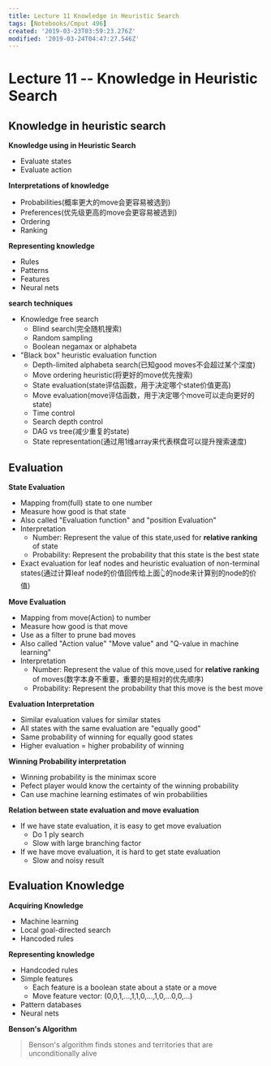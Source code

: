 ```yaml
---
title: Lecture 11 Knowledge in Heuristic Search
tags: [Notebooks/Cmput 496]
created: '2019-03-23T03:59:23.276Z'
modified: '2019-03-24T04:47:27.546Z'
---
```


# Lecture 11 -- Knowledge in Heuristic Search
## Knowledge in heuristic search
**Knowledge using in Heuristic Search**
  * Evaluate states
  * Evaluate action

**Interpretations of knowledge**
  * Probabilities(概率更大的move会更容易被选到)
  * Preferences(优先级更高的move会更容易被选到)
  * Ordering
  * Ranking

**Representing knowledge**
  * Rules
  * Patterns
  * Features
  * Neural nets

**search techniques**
  * Knowledge free search
    * Blind search(完全随机搜索)
    * Random sampling
    * Boolean negamax or alphabeta
  * "Black box" heuristic evaluation function
    * Depth-limited alphabeta search(已知good moves不会超过某个深度)
    * Move ordering heuristic(将更好的move优先搜索)
    * State evaluation(state评估函数，用于决定哪个state价值更高)
    * Move evaluation(move评估函数，用于决定哪个move可以走向更好的state)
    * Time control
    * Search depth control
    * DAG vs tree(减少重复的state)
    * State representation(通过用1维array来代表棋盘可以提升搜索速度)

## Evaluation
**State Evaluation**
  * Mapping from(full) state to one number
  * Measure how good is that state
  * Also called "Evaluation function" and "position Evaluation"
  * Interpretation
    * Number: Represent the value of this state,used for **relative ranking** of state
    * Probability: Represent the probability that this state is the best state
  * Exact evaluation for leaf nodes and heuristic evaluation of non-terminal states(通过计算leaf node的价值回传给上面👆的node来计算别的node的价值)


**Move Evaluation**
  * Mapping from move(Action) to number
  * Measure how good is that move
  * Use as a filter to prune bad moves
  * Also called "Action value" "Move value" and "Q-value in machine learning" 
  * Interpretation
    * Number: Represent the value of this move,used for **relative ranking** of moves(数字本身不重要，重要的是相对的优先顺序)
    * Probability: Represent the probability that this move is the best move

**Evaluation Interpretation**
  * Similar evaluation values for similar states
  * All states with the same evaluation are "equally good"
  * Same probability of winning for equally good states
  * Higher evaluation = higher probability of winning

**Winning Probability interpretation**
  * Winning probability is the minimax score
  * Pefect player would know the certainty of the winning probability
  * Can use machine learning estimates of win probabilities

**Relation between state evaluation and move evaluation**
  * If we have state evaluation, it is easy to get move evaluation
    * Do 1 ply search
    * Slow with large branching factor
  * If we have move evaluation, it is hard to get state evaluation
    * Slow and noisy result

## Evaluation Knowledge
**Acquiring Knowledge**
  * Machine learning
  * Local goal-directed search
  * Hancoded rules

**Representing knowledge**
  * Handcoded rules
  * Simple features
    * Each feature is a boolean state about a state or a move
    * Move feature vector: (0,0,1,...,1,1,0,...,1,0,...0,0,...)
  * Pattern databases
  * Neural nets

**Benson's Algorithm**
> Benson's algorithm finds stones and territories that are unconditionally alive



